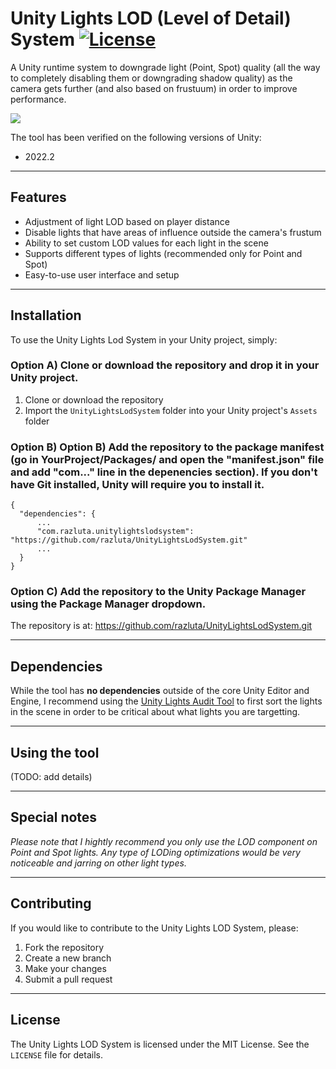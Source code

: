 # Unity Lights LOD (Level of Detail) System [![License](https://img.shields.io/badge/License-MIT-lightgrey.svg?style=flat)](http://mit-license.org)
A Unity runtime system to downgrade light (Point, Spot) quality (all the way to completely disabling them or downgrading shadow quality) as the camera gets further (and also based on frustuum) in order to improve performance. 

![](/Screenshots/UnityLightsLodSystem_screenshot01.gif)

The tool has been verified on the following versions of Unity:
- 2022.2

*  *  *  *  *

## Features

- Adjustment of light LOD based on player distance
- Disable lights that have areas of influence outside the camera's frustum
- Ability to set custom LOD values for each light in the scene
- Supports different types of lights (recommended only for Point and Spot)
- Easy-to-use user interface and setup

*  *  *  *  *

## Installation

To use the Unity Lights Lod System in your Unity project, simply:

### Option A) Clone or download the repository and drop it in your Unity project.
1. Clone or download the repository
2. Import the `UnityLightsLodSystem` folder into your Unity project's `Assets` folder

### Option B) Option B) Add the repository to the package manifest (go in YourProject/Packages/ and open the "manifest.json" file and add "com..." line in the depenencies section). If you don't have Git installed, Unity will require you to install it.
```
{
  "dependencies": {
      ...
      "com.razluta.unitylightslodsystem": "https://github.com/razluta/UnityLightsLodSystem.git"
      ...
  }
}
```
### Option C) Add the repository to the Unity Package Manager using the Package Manager dropdown.
The repository is at: https://github.com/razluta/UnityLightsLodSystem.git

*  *  *  *  *

## Dependencies
While the tool has **no dependencies** outside of the core Unity Editor and Engine, I recommend using the [Unity Lights Audit Tool](https://github.com/razluta/UnityLightsAuditTool) to first sort the lights in the scene in order to be critical about what lights you are targetting. 

*  *  *  *  *

## Using the tool
(TODO: add details)

*  *  *  *  *

## Special notes
*Please note that I hightly recommend you only use the LOD component on Point and Spot lights. Any type of LODing optimizations would be very noticeable and jarring on other light types.*

*  *  *  *  *

## Contributing

If you would like to contribute to the Unity Lights LOD System, please:

1. Fork the repository
2. Create a new branch
3. Make your changes
4. Submit a pull request

*  *  *  *  *

## License

The Unity Lights LOD System is licensed under the MIT License. See the `LICENSE` file for details.
